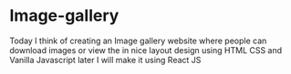 # Image-gallery
Today I think of creating an Image gallery website where people can download images or view the in nice layout design using HTML CSS and Vanilla Javascript 
later I will make it using React JS
